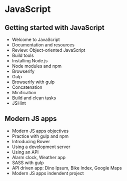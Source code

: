 # JavaScript
## Getting started with JavaScript
- Welcome to JavaScript
- Documentation and resources
- Review: Object-oriented JavaScript
- Build tools
- Installing Node.js
- Node modules and npm
- Browserify
- Gulp
- Browserify with gulp
- Concatenation
- Minification
- Build and clean tasks
- JSHint


## Modern JS apps
- Modern JS apps objectives
- Practice with gulp and npm
- Introducing Bower
- Using a development server
- Using an API
- Alarm clock, Weather app
- SASS with gulp
- API driven app: Dino Ipsum, Bike Index, Google Maps
- Modern JS apps indendent project
